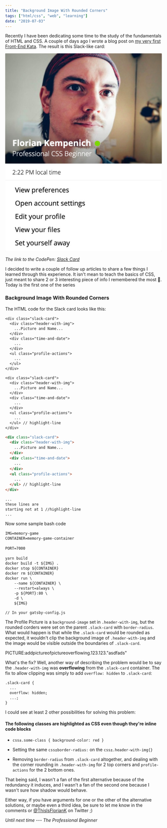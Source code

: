 ```yaml
---
title: "Background Image With Rounded Corners"
tags: ["html/css", "web", "learning"]
date: "2019-07-03"
---
```


Recently I have been dedicating some time to the study of the fundamentals of HTML and CSS. A couple of days ago I wrote a blog post on [my very first Front-End Kata](/my-first-front-end-kata). <!-- end --> The result is this Slack-like card:

![Finished Slack Card](finished_slack_card.jpg)

_The link to the CodePen: [Slack Card](https://codepen.io/FlorianKempenich/pen/xoYbrp)_

I decided to write a couple of follow up articles to share a few things I learned through this experience. It isn't mean to teach the basics of CSS, just meant to share 2 or 3 interesting piece of info I remembered the most 🙂. Today is the first one of the series

### Background Image With Rounded Corners

The HTML code for the Slack card looks like this:

```html{numberLines: true}
<div class="slack-card">
  <div class="header-with-img">
    ...Picture and Name...
  </div>
  <div class="time-and-date">
    ...
  </div>
  <ul class="profile-actions">
    ...
  </ul>
</div>
```

```html{1, 3-4}
<div class="slack-card">
  <div class="header-with-img">
    ...Picture and Name...
  </div>
  <div class="time-and-date">
    ...
  </div>
  <ul class="profile-actions">
    ...
  </ul> // highlight-line
</div>
```

```html
<div class="slack-card">
  <div class="header-with-img">
    ...Picture and Name...
  </div>
  <div class="time-and-date">
    ...
  </div>
  <ul class="profile-actions">
    ...
  </ul> // highlight-line
</div>
```

```bash{numberLines: 123}
...
these lines are
starting not at 1 //highlight-line
...
```

Now some sample bash code

```bash{promptHost: machine}{promptUser: me}
IMG=memory-game
CONTAINER=memory-game-container

PORT=7000

yarn build
docker build -t ${IMG} .
docker stop ${CONTAINER}
docker rm ${CONTAINER}
docker run \
    --name ${CONTAINER} \
    --restart=always \
    -p ${PORT}:80 \
    -d \
    ${IMG}
```

```javascript{1-2,22}{numberLines: 1}
// In your gatsby-config.js
```

The Profile Picture is a `background-image` set in `.header-with-img`, but the rounded corders were set on the parent `.slack-card` with `border-radius`. What would happen is that while the `.slack-card` would be rounded as expected, it wouldn't clip the background image of `.header-with-img` and the image would be visible outside the boundaries of `.slack-card`.

PICTURE:addpictureofpictureoverflowing.123.123."asdfads"

What's the fix? Well, another way of describing the problem would be to say the `.header-with-img` was **overflowing** from the `.slack-card` container. The fix to allow clipping was simply to add `overflow: hidden` to `.slack-card`:

```css{highlightLines: 1-2}
.slack-card {
  ...
  overflow: hidden;
  ...;
}
```

I could see at least 2 other possibilities for solving this problem:

#### The following classes are highlighted as CSS **even though they're inline code blocks**
- `css±.some-class { background-color: red }`

- Setting the same `css±border-radius:` on the `css±.header-with-img{}`
- Removing `border-radius` from `.slack-card` altogether, and dealing with the corner rounding in `.header-with-img` for 2 top corners and `profile-actions` for the 2 bottom ones.

That being said, I wasn't a fan of the first alternative because of the redundancy it induces, and I wasn't a fan of the second one because I wasn't sure how shadow would behave.

Either way, if you have arguments for one or the other of the alternative solutions, or maybe even a third idea, be sure to let me know in the comments or [@ThisIsFlorianK](https://twitter.com/home?status=%40ThisIsFlorianK) on Twitter ;)

_Until next time --- The Professional Beginner_

